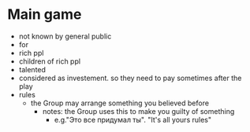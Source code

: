 # Main game
- not known by general public
- for
 - rich ppl
 - children of rich ppl
 - talented
  - considered as investement. so they need to pay sometimes after the play
- rules
  - the Group may arrange something you believed before
    - notes: the Group uses this to make you guilty of something
      - e.g."Это все придумал ты". "It's all yours rules"
